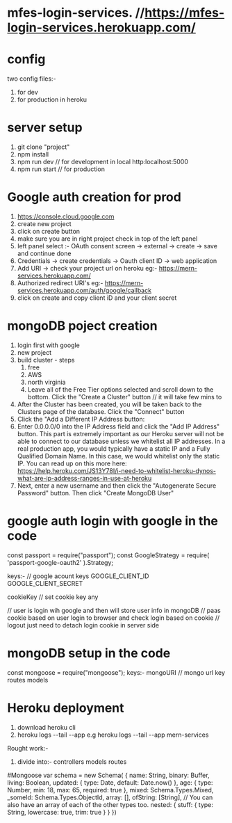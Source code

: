 # mfes-login-services. //https://mfes-login-services.herokuapp.com/
# config
two config files:-
1. for dev
2. for production in heroku

# server setup
1. git clone "project"
2. npm install
3. npm run dev // for development in local
http:localhost:5000
4. npm run start // for production

# Google auth creation for prod
1. https://console.cloud.google.com
2. create new project
3. click on create button
4. make sure you are in right project check in top of the left panel
5. left panel select :- OAuth consent screen -> external -> create -> save and continue done
6. Credentials -> create credentials -> Oauth client ID -> web application
7. Add URI -> check your project url on heroku eg:- https://mern-services.herokuapp.com/
8. Authorized redirect URI's eg:- https://mern-services.herokuapp.com/auth/google/callback
9. click on create and copy client iD and your client secret

# mongoDB poject creation
1. login first with google
2. new project
3. build cluster  - steps
   1. free 
   2. AWS 
   3. north virginia
   4. Leave all of the Free Tier options selected and scroll down to the bottom. Click the "Create a Cluster" button // it will take few mins to
5. After the Cluster has been created, you will be taken back to the Clusters page of the database. Click the "Connect" button
6. Click the "Add a Different IP Address button:
7. Enter 0.0.0.0/0 into the IP Address field and click the "Add IP Address" button. This part is extremely important as our Heroku server will not be able to connect to our database unless we whitelist all IP addresses.
In a real production app, you would typically have a static IP and a Fully Qualified Domain Name. In this case, we would whitelist only the static IP. You can read up on this more here:
https://help.heroku.com/JS13Y78I/i-need-to-whitelist-heroku-dynos-what-are-ip-address-ranges-in-use-at-heroku
8. Next, enter a new username and then click the "Autogenerate Secure Password" button. Then click "Create MongoDB User"

# google auth login with google in the code
const passport = require("passport");
const GoogleStrategy = require( 'passport-google-oauth2' ).Strategy;

keys:-    // google acount keys
GOOGLE_CLIENT_ID          
GOOGLE_CLIENT_SECRET

cookieKey  // set cookie key any

// user is login wih google and then will store user info in mongoDB
// paas cookie based on user login to browser and check login based on cookie
// logout just need to detach login cookie in server side


# mongoDB setup in the code
const mongoose = require("mongoose");
keys:-
mongoURI  // mongo url key
routes
models

# Heroku deployment
1. download heroku cli
2. heroku logs --tail --app <app name>  e.g heroku logs --tail --app mern-services





Rought work:-
1. divide into:-
   controllers
   models
   routes



#Mongoose
var schema = new Schema(
{
  name: String,
  binary: Buffer,
  living: Boolean,
  updated: { type: Date, default: Date.now() },
  age: { type: Number, min: 18, max: 65, required: true },
  mixed: Schema.Types.Mixed,
  _someId: Schema.Types.ObjectId,
  array: [],
  ofString: [String], // You can also have an array of each of the other types too.
  nested: { stuff: { type: String, lowercase: true, trim: true } }
})









